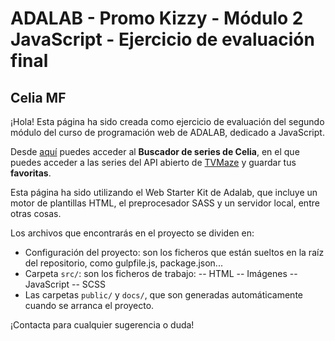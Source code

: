 # ADALAB - Promo Kizzy - Módulo 2 JavaScript - Ejercicio de evaluación final

## Celia MF

¡Hola! Esta página ha sido creada como ejercicio de evaluación del segundo módulo del curso de programación web de ADALAB, dedicado a JavaScript.

Desde [aquí](http://beta.adalab.es/modulo-2-evaluacion-final-Celiamf/) puedes acceder al **Buscador de series de Celia**, en el que puedes acceder a las series del API abierto de [TVMaze](http://www.tvmaze.com) y guardar tus **favoritas**.

Esta página ha sido utilizando el Web Starter Kit de Adalab, que incluye un motor de plantillas HTML, el preprocesador SASS y un servidor local, entre otras cosas.

Los archivos que encontrarás en el proyecto se dividen en:

- Configuración del proyecto: son los ficheros que están sueltos en la raíz del repositorio, como gulpfile.js, package.json...
- Carpeta `src/`: son los ficheros de trabajo:
  -- HTML
  -- Imágenes
  -- JavaScript
  -- SCSS
- Las carpetas `public/` y `docs/`, que son generadas automáticamente cuando se arranca el proyecto.

¡Contacta para cualquier sugerencia o duda!
